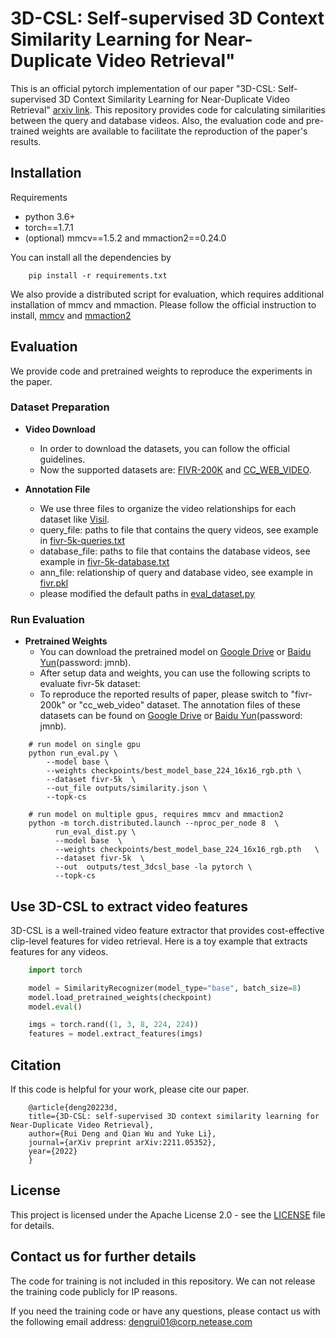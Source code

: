 # 3D-CSL: Self-supervised 3D Context Similarity Learning for Near-Duplicate Video Retrieval" 

This is an official pytorch implementation of our paper "3D-CSL: Self-supervised 3D Context Similarity Learning for Near-Duplicate Video Retrieval" [arxiv link](https://arxiv.org/abs/2211.05352). This repository provides code for calculating similarities between the query and database videos. Also, the evaluation code and pre-trained weights are available to facilitate the reproduction of the paper's results.



## Installation
Requirements
 + python 3.6+
 + torch==1.7.1
 + (optional) mmcv==1.5.2 and mmaction2==0.24.0

You can install all the dependencies by 
```
    pip install -r requirements.txt
```

We also provide a distributed script for evaluation, which requires additional installation of mmcv and mmaction.
Please follow the official instruction to install, [mmcv](https://github.com/open-mmlab/mmcv) and [mmaction2](https://github.com/open-mmlab/mmaction2)

## Evaluation
We provide code and pretrained weights to reproduce the experiments in the paper.

### Dataset Preparation

+ **Video Download**

  + In order to download the datasets, you can follow the official guidelines. 
  + Now the supported datasets are: [FIVR-200K](https://github.com/MKLab-ITI/FIVR-200K) and [CC_WEB_VIDEO](http://vireo.cs.cityu.edu.hk/webvideo/).

+ **Annotation File**
  + We use three files to organize the video relationships for each dataset like [Visil](https://github.com/MKLab-ITI/visil).
  + query_file: paths to file that contains the query videos, see example in [fivr-5k-queries.txt](data/fivr-5k-queries.txt)
  + database_file: paths to file that contains the database videos, see example in [fivr-5k-database.txt](data/fivr-5k-database.txt)
  + ann_file: relationship of query and database video, see example in [fivr.pkl](data/fivr.pkl)
  + please modified the default paths in [eval_dataset.py](datasets/eval_dataset.py)
  

### Run Evaluation
+ **Pretrained Weights**
  + You can download the pretrained model on [Google Drive](https://drive.google.com/drive/folders/1Zd01H2dwewE3FzjF46Kc80icHEbcArCI?usp=sharing) or [Baidu Yun](https://pan.baidu.com/s/1kwfxqmZmwnlY_WagR58KlA)(password: jmnb).
  + After setup data and weights, you can use the following scripts to evaluate fivr-5k dataset:
  + To reproduce the reported results of paper, please switch to "fivr-200k" or "cc_web_video" dataset. The annotation files of these datasets can be found on [Google Drive](https://drive.google.com/drive/folders/1Zd01H2dwewE3FzjF46Kc80icHEbcArCI?usp=sharing) or [Baidu Yun](https://pan.baidu.com/s/1kwfxqmZmwnlY_WagR58KlA)(password: jmnb).

```
    # run model on single gpu
    python run_eval.py \
        --model base \
        --weights checkpoints/best_model_base_224_16x16_rgb.pth \
        --dataset fivr-5k  \
        --out_file outputs/similarity.json \
        --topk-cs

    # run model on multiple gpus, requires mmcv and mmaction2
    python -m torch.distributed.launch --nproc_per_node 8  \
          run_eval_dist.py \ 
          --model base  \
          --weights checkpoints/best_model_base_224_16x16_rgb.pth   \
          --dataset fivr-5k  \
          --out  outputs/test_3dcsl_base -la pytorch \
          --topk-cs 

```


## Use 3D-CSL to extract video features
3D-CSL is a well-trained video feature extractor that provides cost-effective clip-level features for video retrieval. Here is a toy example that extracts features for any videos.

```python
    import torch

    model = SimilarityRecognizer(model_type="base", batch_size=8)
    model.load_pretrained_weights(checkpoint)
    model.eval()

    imgs = torch.rand((1, 3, 8, 224, 224))
    features = model.extract_features(imgs)
```



## Citation
If this code is helpful for your work, please cite our paper.
```
    @article{deng20223d,
    title={3D-CSL: self-supervised 3D context similarity learning for Near-Duplicate Video Retrieval},
    author={Rui Deng and Qian Wu and Yuke Li},
    journal={arXiv preprint arXiv:2211.05352},
    year={2022}
    }
```

## License
This project is licensed under the Apache License 2.0 - see the [LICENSE](LICENSE) file for details.

## Contact us for further details
The code for training is not included in this repository. We can not release the training code publicly for IP reasons. 

If you need the training code or have any questions, please contact us with the following email address:
[dengrui01@corp.netease.com]()
